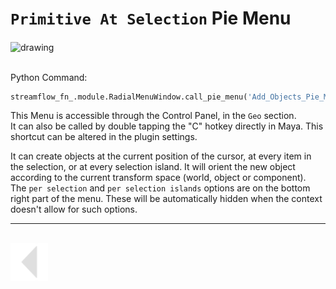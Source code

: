 <!-- omit from toc -->
# `Primitive At Selection` Pie Menu

<img src="../../../media/gif/New Object Demo.gif" alt="drawing" align="center" width="800"/><br><br>

Python Command:
```python
streamflow_fn_.module.RadialMenuWindow.call_pie_menu('Add_Objects_Pie_Menu')
```



This Menu is accessible through the Control Panel, in the `Geo` section.<br>
It can also be called by double tapping the "C" hotkey directly in Maya. This shortcut can be altered in the plugin settings.


It can create objects at the current position of the cursor, at every item in the selection, or at every selection island.
It will orient the new object according to the current transform space (world, object or component).<br>
The `per selection` and `per selection islands` options are on the bottom right part of the menu. These will be automatically hidden when the context doesn't allow for such options.

---
<br>

<a href="../pie_menu.md#notable-pre-built-pie-menus">
    <img src="../../../media/icons/Arrow_v2_LEFT.png" alt="BackArrow" height="60">
</a>